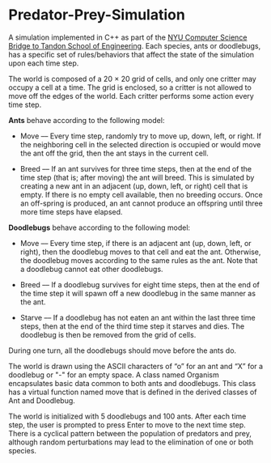 # Predator-Prey-Simulation

A simulation implemented in C++ as part of the [NYU Computer Science Bridge to Tandon School of Engineering](https://engineering.nyu.edu/academics/programs/nyu-tandon-bridge/computer-science). Each species, ants or doodlebugs, has a specific set of rules/behaviors that affect the state of the simulation upon each time step.

The world is composed of a 20 × 20 grid of cells, and only one critter may occupy a cell at a time. The grid is enclosed, so a critter is not allowed to move off the edges of the world. Each critter performs some action every time step.

**Ants** behave according to the following model:
* Move –– Every time step, randomly try to move up, down, left, or right. If the neighboring cell in the selected direction is occupied or would move the ant off the grid, then the ant stays in the current cell.

* Breed –– If an ant survives for three time steps, then at the end of the time step (that is; after moving) the ant will breed. This is simulated by creating a new ant in an adjacent (up, down, left, or right) cell that is empty. If there is no empty cell available, then no breeding occurs. Once an off-spring is produced, an ant cannot produce an offspring until three more time steps have elapsed.

**Doodlebugs** behave according to the following model:

* Move –– Every time step, if there is an adjacent ant (up, down, left, or right), then the doodlebug moves to that cell and eat the ant. Otherwise, the doodlebug moves according to the same rules as the ant. Note that a doodlebug cannot eat other doodlebugs.

* Breed –– If a doodlebug survives for eight time steps, then at the end of the time step it will spawn off a new doodlebug in the same manner as the ant.

* Starve –– If a doodlebug has not eaten an ant within the last three time steps, then at the end of the third time step it starves and dies. The doodlebug is then be removed from the grid of cells.

During one turn, all the doodlebugs should move before the ants do.

The world is drawn using the ASCII characters of “o” for an ant and “X” for a doodlebug or "-" for an empty space. A class named Organism encapsulates basic data common to both ants and doodlebugs. This class has a virtual function named move that is defined in the derived classes of Ant and Doodlebug.

The world is initialized with 5 doodlebugs and 100 ants. After each time step, the user is prompted to press Enter to move to the next time step. There is a cyclical pattern between the population of predators and prey, although random perturbations may lead to the elimination of one or both species.
